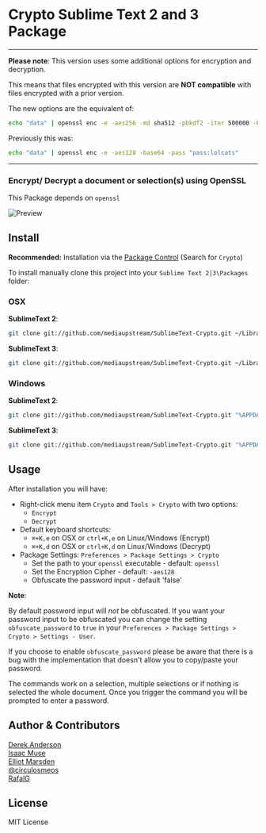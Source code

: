 Crypto Sublime Text 2 and 3 Package
=============================

---
**Please note**: This version uses some additional options for encryption and decryption. 

This means that files encrypted with this version are **NOT compatible** with files encrypted with a prior version.

The new options are the equivalent of:
```bash
echo "data" | openssl enc -e -aes256 -md sha512 -pbkdf2 -iter 500000 -base64 -pass "pass:lolcats"
```

Previously this was:
```bash
echo "data" | openssl enc -e -aes128 -base64 -pass "pass:lolcats"
```
---

### Encrypt/ Decrypt a document or selection(s) using OpenSSL

This Package depends on `openssl`

![Preview](https://github.com/mediaupstream/SublimeText-Crypto/raw/master/screenshots/Crypto2.gif)

Install
-------
**Recommended:** Installation via the [Package Control](http://wbond.net/sublime_packages/package_control) (Search for `Crypto`)
  
To install manually clone this project into your `Sublime Text 2|3\Packages` folder:

### OSX
**SublimeText 2**:   
```bash
git clone git://github.com/mediaupstream/SublimeText-Crypto.git ~/Library/Application\ Support/Sublime\ Text\ 2/Packages/Crypto
```

**SublimeText 3**:    
```bash
git clone git://github.com/mediaupstream/SublimeText-Crypto.git ~/Library/Application\ Support/Sublime\ Text\ 3/Packages/Crypto
```

### Windows

**SublimeText 2**:   
```bash
git clone git://github.com/mediaupstream/SublimeText-Crypto.git "%APPDATA%\Sublime Text 2\Packages\Crypto"
```
**SublimeText 3**:   
```bash
git clone git://github.com/mediaupstream/SublimeText-Crypto.git "%APPDATA%\Sublime Text 3\Packages\Crypto"
```


Usage
-----
After installation you will have:  

* Right-click menu item `Crypto` and `Tools > Crypto` with two options:  
  - `Encrypt`
  - `Decrypt`
* Default keyboard shortcuts:  
  - `⌘+K,e` on OSX or `ctrl+K,e` on Linux/Windows (Encrypt)
  - `⌘+K,d` on OSX or `ctrl+K,d` on Linux/Windows (Decrypt)
* Package Settings: `Preferences > Package Settings > Crypto`  
  - Set the path to your `openssl` executable - default: `openssl`
  - Set the Encryption Cipher - default: `-aes128`
  - Obfuscate the password input - default 'false'

**Note**:

By default password input will *not* be obfuscated. If you want your password input to be obfuscated you can change the setting `obfuscate_password` to `true` in your `Preferences > Package Settings > Crypto > Settings - User`.

If you choose to enable `obfuscate_password` please be aware that there is a bug with the implementation that doesn't allow you to copy/paste your password.

The commands work on a selection, multiple selections or if nothing is selected the whole document. Once you trigger the command you will be prompted to enter a password.


Author & Contributors
----------------------
[Derek Anderson](http://twitter.com/derekanderson)  
[Isaac Muse](https://github.com/facelessuser)  
[Elliot Marsden](https://github.com/eddiejessup)  
[@circulosmeos](https://github.com/circulosmeos)  
[RafalG](http://github.com/rmgas1)

License
-------
MIT License
